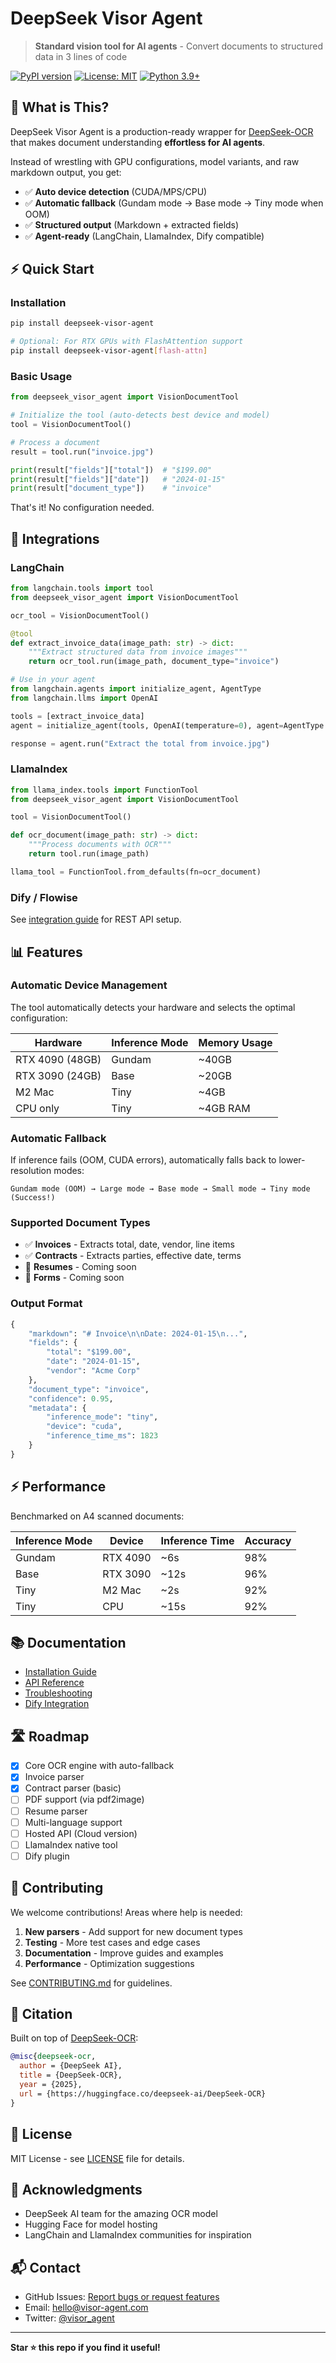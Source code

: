 # DeepSeek Visor Agent

> **Standard vision tool for AI agents** - Convert documents to structured data in 3 lines of code

[![PyPI version](https://badge.fury.io/py/deepseek-visor-agent.svg)](https://badge.fury.io/py/deepseek-visor-agent)
[![License: MIT](https://img.shields.io/badge/License-MIT-yellow.svg)](https://opensource.org/licenses/MIT)
[![Python 3.9+](https://img.shields.io/badge/python-3.9+-blue.svg)](https://www.python.org/downloads/)

## 🎯 What is This?

DeepSeek Visor Agent is a production-ready wrapper for [DeepSeek-OCR](https://huggingface.co/deepseek-ai/DeepSeek-OCR) that makes document understanding **effortless for AI agents**.

Instead of wrestling with GPU configurations, model variants, and raw markdown output, you get:

- ✅ **Auto device detection** (CUDA/MPS/CPU)
- ✅ **Automatic fallback** (Gundam mode → Base mode → Tiny mode when OOM)
- ✅ **Structured output** (Markdown + extracted fields)
- ✅ **Agent-ready** (LangChain, LlamaIndex, Dify compatible)

## ⚡ Quick Start

### Installation

```bash
pip install deepseek-visor-agent

# Optional: For RTX GPUs with FlashAttention support
pip install deepseek-visor-agent[flash-attn]
```

### Basic Usage

```python
from deepseek_visor_agent import VisionDocumentTool

# Initialize the tool (auto-detects best device and model)
tool = VisionDocumentTool()

# Process a document
result = tool.run("invoice.jpg")

print(result["fields"]["total"])  # "$199.00"
print(result["fields"]["date"])   # "2024-01-15"
print(result["document_type"])    # "invoice"
```

That's it! No configuration needed.

## 🔗 Integrations

### LangChain

```python
from langchain.tools import tool
from deepseek_visor_agent import VisionDocumentTool

ocr_tool = VisionDocumentTool()

@tool
def extract_invoice_data(image_path: str) -> dict:
    """Extract structured data from invoice images"""
    return ocr_tool.run(image_path, document_type="invoice")

# Use in your agent
from langchain.agents import initialize_agent, AgentType
from langchain.llms import OpenAI

tools = [extract_invoice_data]
agent = initialize_agent(tools, OpenAI(temperature=0), agent=AgentType.ZERO_SHOT_REACT_DESCRIPTION)

response = agent.run("Extract the total from invoice.jpg")
```

### LlamaIndex

```python
from llama_index.tools import FunctionTool
from deepseek_visor_agent import VisionDocumentTool

tool = VisionDocumentTool()

def ocr_document(image_path: str) -> dict:
    """Process documents with OCR"""
    return tool.run(image_path)

llama_tool = FunctionTool.from_defaults(fn=ocr_document)
```

### Dify / Flowise

See [integration guide](docs/dify_integration.md) for REST API setup.

## 📊 Features

### Automatic Device Management

The tool automatically detects your hardware and selects the optimal configuration:

| Hardware | Inference Mode | Memory Usage |
|----------|----------------|--------------|
| RTX 4090 (48GB) | Gundam | ~40GB |
| RTX 3090 (24GB) | Base | ~20GB |
| M2 Mac | Tiny | ~4GB |
| CPU only | Tiny | ~4GB RAM |

### Automatic Fallback

If inference fails (OOM, CUDA errors), automatically falls back to lower-resolution modes:

```
Gundam mode (OOM) → Large mode → Base mode → Small mode → Tiny mode (Success!)
```

### Supported Document Types

- ✅ **Invoices** - Extracts total, date, vendor, line items
- ✅ **Contracts** - Extracts parties, effective date, terms
- 🚧 **Resumes** - Coming soon
- 🚧 **Forms** - Coming soon

### Output Format

```python
{
    "markdown": "# Invoice\n\nDate: 2024-01-15\n...",
    "fields": {
        "total": "$199.00",
        "date": "2024-01-15",
        "vendor": "Acme Corp"
    },
    "document_type": "invoice",
    "confidence": 0.95,
    "metadata": {
        "inference_mode": "tiny",
        "device": "cuda",
        "inference_time_ms": 1823
    }
}
```

## ⚡ Performance

Benchmarked on A4 scanned documents:

| Inference Mode | Device | Inference Time | Accuracy |
|----------------|--------|----------------|----------|
| Gundam | RTX 4090 | ~6s | 98% |
| Base | RTX 3090 | ~12s | 96% |
| Tiny | M2 Mac | ~2s | 92% |
| Tiny | CPU | ~15s | 92% |

## 📚 Documentation

- [Installation Guide](docs/installation.md)
- [API Reference](docs/api_reference.md)
- [Troubleshooting](docs/troubleshooting.md)
- [Dify Integration](examples/dify_integration.md)

## 🛣️ Roadmap

- [x] Core OCR engine with auto-fallback
- [x] Invoice parser
- [x] Contract parser (basic)
- [ ] PDF support (via pdf2image)
- [ ] Resume parser
- [ ] Multi-language support
- [ ] Hosted API (Cloud version)
- [ ] LlamaIndex native tool
- [ ] Dify plugin

## 🤝 Contributing

We welcome contributions! Areas where help is needed:

1. **New parsers** - Add support for new document types
2. **Testing** - More test cases and edge cases
3. **Documentation** - Improve guides and examples
4. **Performance** - Optimization suggestions

See [CONTRIBUTING.md](CONTRIBUTING.md) for guidelines.

## 📖 Citation

Built on top of [DeepSeek-OCR](https://huggingface.co/deepseek-ai/DeepSeek-OCR):

```bibtex
@misc{deepseek-ocr,
  author = {DeepSeek AI},
  title = {DeepSeek-OCR},
  year = {2025},
  url = {https://huggingface.co/deepseek-ai/DeepSeek-OCR}
}
```

## 📄 License

MIT License - see [LICENSE](LICENSE) file for details.

## 🙏 Acknowledgments

- DeepSeek AI team for the amazing OCR model
- Hugging Face for model hosting
- LangChain and LlamaIndex communities for inspiration

## 📬 Contact

- GitHub Issues: [Report bugs or request features](https://github.com/visor-agent/deepseek-visor-agent/issues)
- Email: hello@visor-agent.com
- Twitter: [@visor_agent](https://twitter.com/visor_agent)

---

**Star ⭐ this repo if you find it useful!**
